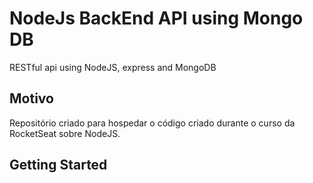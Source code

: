 # NodeJs BackEnd API using Mongo DB
RESTful api using NodeJS, express and MongoDB


## Motivo
Repositório criado para hospedar o código criado durante o curso da RocketSeat sobre NodeJS. 

## Getting Started
